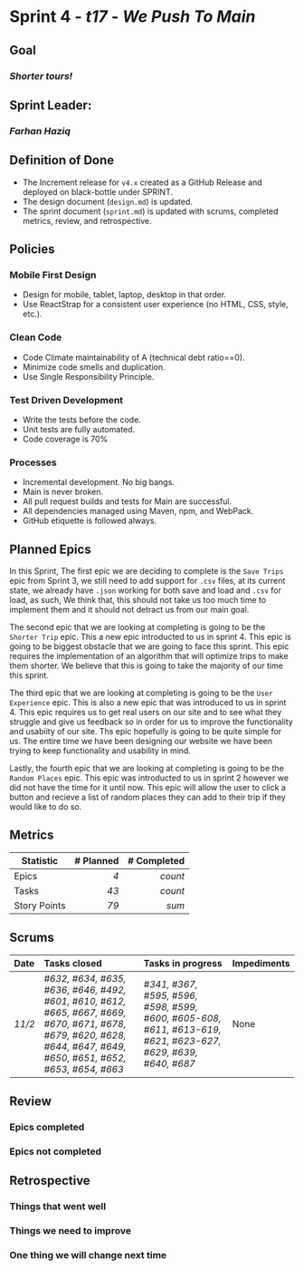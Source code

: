 # Sprint 4 - *t17* - *We Push To Main*

## Goal
### *Shorter tours!*

## Sprint Leader: 
### *Farhan Haziq*

## Definition of Done

* The Increment release for `v4.x` created as a GitHub Release and deployed on black-bottle under SPRINT.
* The design document (`design.md`) is updated.
* The sprint document (`sprint.md`) is updated with scrums, completed metrics, review, and retrospective.

## Policies

### Mobile First Design
* Design for mobile, tablet, laptop, desktop in that order.
* Use ReactStrap for a consistent user experience (no HTML, CSS, style, etc.).

### Clean Code
* Code Climate maintainability of A (technical debt ratio==0).
* Minimize code smells and duplication.
* Use Single Responsibility Principle.

### Test Driven Development
* Write the tests before the code.
* Unit tests are fully automated.
* Code coverage is 70%

### Processes
* Incremental development.  No big bangs.
* Main is never broken. 
* All pull request builds and tests for Main are successful.
* All dependencies managed using Maven, npm, and WebPack.
* GitHub etiquette is followed always.


## Planned Epics

In this Sprint, The first epic we are deciding to complete is the `Save Trips` epic from Sprint 3, we still need to add support for `.csv` files, at its current state, we already have `.json` working for both save and load and `.csv` for load, as such, We think that, this should not take us too much time to implement them and it should not detract us from our main goal.

The second epic that we are looking at completing is going to be the `Shorter Trip` epic. This a new epic introducted to us in sprint 4. This epic is going to be biggest obstacle that we are going to face this sprint. This epic requires the implementation of an algorithm that will optimize trips to make them shorter. We believe that this is going to take the majority of our time this sprint.

The third epic that we are looking at completing is going to be the `User Experience` epic. This is also a new epic that was introduced to us in sprint 4. This epic requires us to get real users on our site and to see what they struggle and give us feedback so in order for us to improve the functionality and usabiity of our site. Ths epic hopefully is going to be quite simple for us. The entire time we have been designing our website we have been trying to keep functionality and usability in mind.

Lastly, the fourth epic that we are looking at completing is going to be the `Random Places` epic. This epic was introducted to us in sprint 2 however we did not have the time for it until now. This epic will allow the user to click a button and recieve a list of random places they can add to their trip if they would like to do so.


## Metrics

| Statistic | # Planned | # Completed |
| --- | ---: | ---: |
| Epics | *4* | *count* |
| Tasks |  *43*  | *count* | 
| Story Points |  *79*  | *sum* | 


## Scrums

| Date | Tasks closed  | Tasks in progress | Impediments |
| :--- | :--- | :--- | :--- |
| *11/2* | *#632, #634, #635, #636, #646, #492, #601, #610, #612, #665, #667, #669, #670, #671, #678, #679, #620, #628, #644, #647, #649, #650, #651, #652, #653, #654, #663* | *#341, #367, #595, #596, #598, #599, #600, #605-608, #611, #613-619, #621, #623-627, #629, #639, #640, #687* | None  | 


## Review

### Epics completed  

### Epics not completed 

## Retrospective

### Things that went well

### Things we need to improve

### One thing we will change next time
